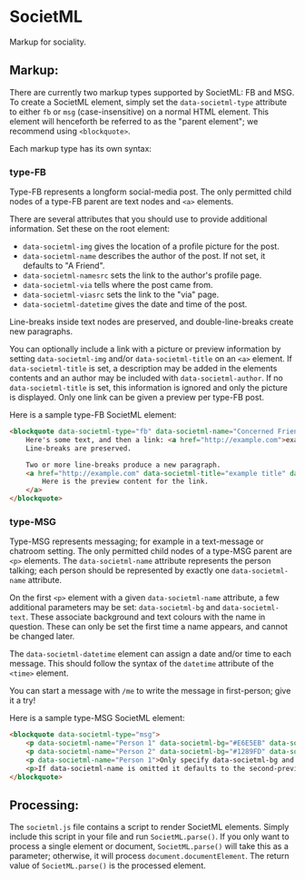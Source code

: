 # SocietML #

Markup for sociality.

##  Markup:  ##

There are currently two markup types supported by SocietML: FB and MSG.
To create a SocietML element, simply set the `data-societml-type` attribute to either `fb` or `msg` (case-insensitive) on a normal HTML element.
This element will henceforth be referred to as the "parent element"; we recommend using `<blockquote>`.

Each markup type has its own syntax:

###  type-FB  ###

Type-FB represents a longform social-media post.
The only permitted child nodes of a type-FB parent are text nodes and `<a>` elements.

There are several attributes that you should use to provide additional information.
Set these on the root element:

- `data-societml-img` gives the location of a profile picture for the post.
- `data-societml-name` describes the author of the post. If not set, it defaults to "A Friend".
- `data-societml-namesrc` sets the link to the author's profile page.
- `data-societml-via` tells where the post came from.
- `data-societml-viasrc` sets the link to the "via" page.
- `data-societml-datetime` gives the date and time of the post.

Line-breaks inside text nodes are preserved, and double-line-breaks create new paragraphs.

You can optionally include a link with a picture or preview information by setting `data-societml-img` and/or `data-societml-title` on an `<a>` element.
If `data-societml-title` is set, a description may be added in the elements contents and an author may be included with `data-societml-author`.
If no `data-societml-title` is set, this information is ignored and only the picture is displayed.
Only one link can be given a preview per type-FB post.

Here is a sample type-FB SocietML element:

```html
<blockquote data-societml-type="fb" data-societml-name="Concerned Friend" data-societml-img="" data-societml-datetime="2015-07-23T17:00:00-0700">
    Here's some text, and then a link: <a href="http://example.com">example.com</a>. That's all the formatting you can do with type-FB.
    Line-breaks are preserved.

    Two or more line-breaks produce a new paragraph.
    <a href="http://example.com" data-societml-title="example title" data-societml-author="example author">
        Here is the preview content for the link.
    </a>
</blockquote>
```

###  type-MSG  ###

Type-MSG represents messaging; for example in a text-message or chatroom setting.
The only permitted child nodes of a type-MSG parent are `<p>` elements.
The `data-societml-name` attribute represents the person talking; each person should be represented by exactly one `data-societml-name` attribute.

On the first `<p>` element with a given `data-societml-name` attribute, a few additional parameters may be set: `data-societml-bg` and `data-societml-text`.
These associate background and text colours with the name in question.
These can only be set the first time a name appears, and cannot be changed later.

The `data-societml-datetime` element can assign a date and/or time to each message.
This should follow the syntax of the `datetime` attribute of the `<time>` element.

You can start a message with `/me` to write the message in first-person; give it a try!

Here is a sample type-MSG SocietML element:

```html
<blockquote data-societml-type="msg">
    <p data-societml-name="Person 1" data-societml-bg="#E6E5EB" data-societml-text="black">Hey what's up?</p>
    <p data-societml-name="Person 2" data-societml-bg="#1289FD" data-societml-text="white">Not much yo.</p>
    <p data-societml-name="Person 1">Only specify data-societml-bg and data-societml-text the first time someone's name comes up.</p>
    <p>If data-societml-name is omitted it defaults to the second-previous one.</p>
</blockquote>
```

##  Processing:  ##

The `societml.js` file contains a script to render SocietML elements.
Simply include this script in your file and run `SocietML.parse()`.
If you only want to process a single element or document, `SocietML.parse()` will take this as a parameter; otherwise, it will process `document.documentElement`.
The return value of `SocietML.parse()` is the processed element.
